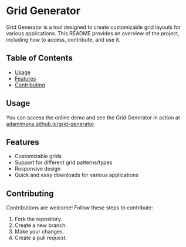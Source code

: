 # Grid Generator
Grid Generator is a tool designed to create customizable grid layouts for various applications. This README provides an overview of the project, including how to access, contribute, and use it.

## Table of Contents

- [Usage](#usage)
- [Features](#features)
- [Contributing](#contributing)

## Usage

You can access the online demo and see the Grid Generator in action at [adamimoka.github.io/grid-generator](https://adamimoka.github.io/grid-generator/).
## Features

- Customizable grids
- Support for different grid patterns/types
- Responsive design
- Quick and easy downloads for various applications

## Contributing

Contributions are welcome! Follow these steps to contribute:

1. Fork the repository.
2. Create a new branch.
3. Make your changes.
4. Create a pull request.